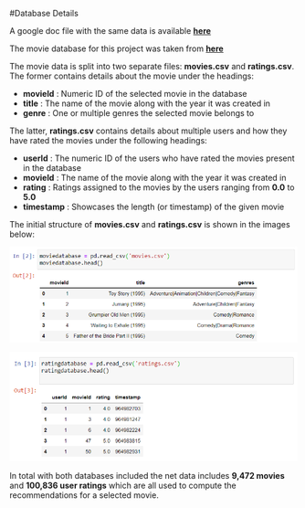 #Database Details

A google doc file with the same data is available **[here](https://docs.google.com/document/d/1I3d23i2z83c9mGh2MyWqIEByq6GhUIbA/edit?usp=sharing&ouid=117806499075101418555&rtpof=true&sd=true)**

The movie database for this project was taken from **[here](https://github.com/Praful2000/YoutubeLectures/tree/master/Movie%20KNN)**

The movie data is split into two separate files: **movies.csv** and **ratings.csv**. The former contains details about the movie under the headings:

* **movieId** : Numeric ID of the selected movie in the database
* **title** : The name of the movie along with the year it was created in
* **genre** : One or multiple genres the selected movie belongs to

The latter, **ratings.csv** contains details about multiple users and how they have rated the movies under the following headings:

* **userId** : The numeric ID of the users who have rated the movies present in the database
* **movieId** : The name of the movie along with the year it was created in
* **rating** : Ratings assigned to the movies by the users ranging from **0.0** to **5.0**
* **timestamp** : Showcases the length (or timestamp) of the given movie

The initial structure of **movies.csv** and **ratings.csv** is shown in the images below:

![movies.csv](Images/moviescsv.png)

![ratings.csv](Images/ratingscsv.png)

In total with both databases included the net data includes **9,472 movies** and **100,836 user ratings** which are all used to compute the recommendations for a selected movie.
